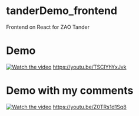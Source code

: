 # tanderDemo_frontend
Frontend on React for ZAO Tander


# Demo

[![Watch the video](https://i.imgur.com/vKb2F1B.png)](https://youtu.be/TSClYhYxJvk)
https://youtu.be/TSClYhYxJvk

# Demo with my comments

[![Watch the video](https://i.imgur.com/vKb2F1B.png)](https://youtu.be/Z0TRs1d1Sq8)
https://youtu.be/Z0TRs1d1Sq8
